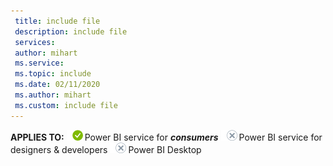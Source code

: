 ```yaml
---
 title: include file
 description: include file
 services: 
 author: mihart
 ms.service: 
 ms.topic: include
 ms.date: 02/11/2020
 ms.author: mihart
 ms.custom: include file
---
```


<Token>**APPLIES TO:** ![yes](media/yes.png)Power BI service for ***consumers*** ![no](media/no.png)Power BI service for designers & developers ![no](media/no.png)Power BI Desktop  </Token>